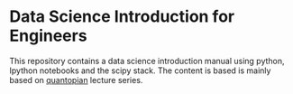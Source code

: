 # Data Science Introduction for Engineers

This repository contains a data science introduction manual using python, Ipython notebooks and the scipy stack.
The content is based is mainly based on [quantopian](https://www.quantopian.com/) lecture series.
